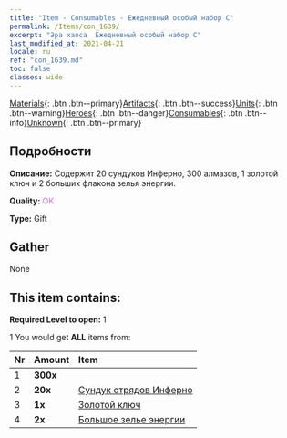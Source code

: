 ```yaml
---
title: "Item - Consumables - Ежедневный особый набор С"
permalink: /Items/con_1639/
excerpt: "Эра хаоса  Ежедневный особый набор С"
last_modified_at: 2021-04-21
locale: ru
ref: "con_1639.md"
toc: false
classes: wide
---
```

 [Materials](/ru/Items/){: .btn .btn--primary}[Artifacts](/ru/Items/Artifacts/){: .btn .btn--success}[Units](/ru/Items/Units/){: .btn .btn--warning}[Heroes](/ru/Items/Heroes/){: .btn .btn--danger}[Consumables](/ru/Items/Consumables/){: .btn .btn--info}[Unknown](/ru/Items/Unknown/){: .btn .btn--primary}

## Подробности
 **Описание:** Содержит 20 сундуков Инферно, 300 алмазов, 1 золотой ключ и 2 больших флакона зелья энергии.

 **Quality:** <span style="color: #DA70D6">OK</span>

 **Type:** Gift

## Gather

  None

## This item contains:

 **Required Level to open:** 1

 1 You would get **ALL** items  from:

  | Nr | Amount |     Item    |
  |:---|:-------|:------------|
  | 1 |  **300x** | <i class="fas fa-gem"/> |  | 
  | 2 |  **20x** | [Сундук отрядов Инферно](/ru/Items/con_1273/) |  | 
  | 3 |  **1x** | [Золотой ключ](/ru/Items/con_783/) |  | 
  | 4 |  **2x** | [Большое зелье энергии](/ru/Items/con_706/) |  | 
